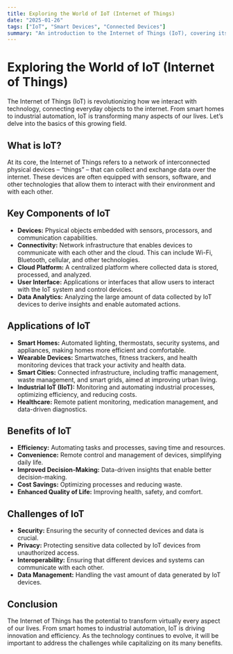 ```yaml
---
title: Exploring the World of IoT (Internet of Things)
date: "2025-01-26"
tags: ["IoT", "Smart Devices", "Connected Devices"]
summary: "An introduction to the Internet of Things (IoT), covering its core concepts, applications, benefits, and the potential impact on our daily lives."
---
```


# Exploring the World of IoT (Internet of Things)

The Internet of Things (IoT) is revolutionizing how we interact with technology, connecting everyday objects to the internet. From smart homes to industrial automation, IoT is transforming many aspects of our lives. Let’s delve into the basics of this growing field.

## What is IoT?

At its core, the Internet of Things refers to a network of interconnected physical devices – “things” – that can collect and exchange data over the internet. These devices are often equipped with sensors, software, and other technologies that allow them to interact with their environment and with each other.

## Key Components of IoT

*   **Devices:** Physical objects embedded with sensors, processors, and communication capabilities.
*   **Connectivity:** Network infrastructure that enables devices to communicate with each other and the cloud. This can include Wi-Fi, Bluetooth, cellular, and other technologies.
*   **Cloud Platform:** A centralized platform where collected data is stored, processed, and analyzed.
*   **User Interface:** Applications or interfaces that allow users to interact with the IoT system and control devices.
*   **Data Analytics:** Analyzing the large amount of data collected by IoT devices to derive insights and enable automated actions.

## Applications of IoT

*   **Smart Homes:**  Automated lighting, thermostats, security systems, and appliances, making homes more efficient and comfortable.
*   **Wearable Devices:** Smartwatches, fitness trackers, and health monitoring devices that track your activity and health data.
*   **Smart Cities:** Connected infrastructure, including traffic management, waste management, and smart grids, aimed at improving urban living.
*   **Industrial IoT (IIoT):**  Monitoring and automating industrial processes, optimizing efficiency, and reducing costs.
*   **Healthcare:** Remote patient monitoring, medication management, and data-driven diagnostics.

## Benefits of IoT

*   **Efficiency:** Automating tasks and processes, saving time and resources.
*   **Convenience:**  Remote control and management of devices, simplifying daily life.
*   **Improved Decision-Making:**  Data-driven insights that enable better decision-making.
*   **Cost Savings:** Optimizing processes and reducing waste.
*   **Enhanced Quality of Life:** Improving health, safety, and comfort.

## Challenges of IoT

*   **Security:**  Ensuring the security of connected devices and data is crucial.
*   **Privacy:** Protecting sensitive data collected by IoT devices from unauthorized access.
*   **Interoperability:** Ensuring that different devices and systems can communicate with each other.
*   **Data Management:**  Handling the vast amount of data generated by IoT devices.

## Conclusion

The Internet of Things has the potential to transform virtually every aspect of our lives. From smart homes to industrial automation, IoT is driving innovation and efficiency. As the technology continues to evolve, it will be important to address the challenges while capitalizing on its many benefits.